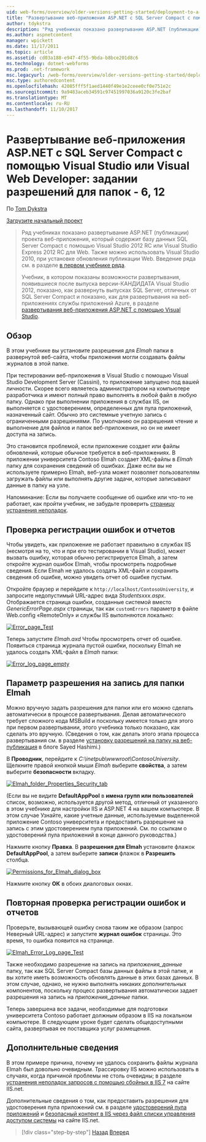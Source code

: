 ```yaml
---
uid: web-forms/overview/older-versions-getting-started/deployment-to-a-hosting-provider/deployment-to-a-hosting-provider-setting-folder-permissions-6-of-12
title: "Развертывание веб-приложения ASP.NET с SQL Server Compact с помощью Visual Studio или Visual Web Developer: задании разрешений для папок - 6, 12 | Документы Microsoft"
author: tdykstra
description: "Ряд учебниках показано развертывание ASP.NET (публикации) проекта веб-приложения, который содержит базу данных SQL Server Compact с помощью Visual Stu..."
ms.author: aspnetcontent
manager: wpickett
ms.date: 11/17/2011
ms.topic: article
ms.assetid: cd03a188-e947-4f55-9bda-b8bce201d8c6
ms.technology: dotnet-webforms
ms.prod: .net-framework
msc.legacyurl: /web-forms/overview/older-versions-getting-started/deployment-to-a-hosting-provider/deployment-to-a-hosting-provider-setting-folder-permissions-6-of-12
msc.type: authoredcontent
ms.openlocfilehash: 42085fff5f1aed1440f49e1e2ceee0cf0e751e2c
ms.sourcegitcommit: 9a9483aceb34591c97451997036a9120c3fe2baf
ms.translationtype: MT
ms.contentlocale: ru-RU
ms.lasthandoff: 11/10/2017
---
```

<a name="deploying-an-aspnet-web-application-with-sql-server-compact-using-visual-studio-or-visual-web-developer-setting-folder-permissions---6-of-12"></a>Развертывание веб-приложения ASP.NET с SQL Server Compact с помощью Visual Studio или Visual Web Developer: задании разрешений для папок - 6, 12
====================
По [Tom Dykstra](https://github.com/tdykstra)

[Загрузите начальный проект](http://code.msdn.microsoft.com/Deploying-an-ASPNET-Web-4e31366b)

> Ряд учебниках показано развертывание ASP.NET (публикации) проекта веб-приложения, который содержит базу данных SQL Server Compact с помощью Visual Studio 2012 RC или Visual Studio Express 2012 RC для Web. Также можно использовать Visual Studio 2010, при установке обновления публикации Web. Введение ряда см. в разделе [в первом учебнике ряда](deployment-to-a-hosting-provider-introduction-1-of-12.md).
> 
> Учебник, в котором показаны возможности развертывания, появившиеся после выпуска версии-КАНДИДАТА Visual Studio 2012, показано, как развернуть выпусках SQL Server, отличных от SQL Server Compact и показано, как для развертывания на веб-приложениях службы приложений Azure, в разделе [развертывания веб-приложения ASP.NET с помощью Visual Studio](../../deployment/visual-studio-web-deployment/introduction.md).


## <a name="overview"></a>Обзор

В этом учебнике вы установите разрешения для *Elmah* папки в развернутой веб-сайта, чтобы приложения могли создавать файлы журналов в этой папке.

При тестировании веб-приложения в Visual Studio с помощью Visual Studio Development Server (Cassini), то приложение запущено под вашей личности. Скорее всего являетесь администратором на компьютере разработчика и имеют полный право выполнять в любой файл в любую папку. Однако при выполнении приложения в службах IIS, он выполняется с удостоверением, определенных для пула приложений, назначенный сайт. Обычно это системные учетную запись с ограниченными разрешениями. По умолчанию он разрешения чтение и выполнение для файлов и папок веб-приложения, но он не имеет доступа на запись.

Это становится проблемой, если приложение создает или файлы обновлений, которые обычное требуется в веб-приложениях. В приложении университета Contoso Elmah создает XML-файлы в *Elmah* папку для сохранения сведений об ошибках. Даже если вы не используете примерно Elmah, веб-узла может позволяет пользователям загружать файлы или выполнять другие задачи, которые записывают данные в папку на узле.

Напоминание: Если вы получаете сообщение об ошибке или что-то не работает, как пройти учебник, не забудьте проверить [страницу устранения неполадок](deployment-to-a-hosting-provider-creating-and-installing-deployment-packages-12-of-12.md).

## <a name="testing-error-logging-and-reporting"></a>Проверка регистрации ошибок и отчетов

Чтобы увидеть, как приложение не работает правильно в службах IIS (несмотря на то, что и при его тестировании в Visual Studio), может вызвать ошибку, которая обычно регистрируется Elmah, а затем откройте журнал ошибок Elmah, чтобы просмотреть подробные сведения. Если Elmah не удалось создать XML-файл и сохранить сведения об ошибке, можно увидеть отчет об ошибке пустым.

Откройте браузер и перейдите к `http://localhost/ContosoUniversity`, и запросите недопустимый URL-адрес вида *Studentsxxx.aspx*. Отображается страница ошибки, созданные системой вместо *GenericErrorPage.aspx* страницы, так как `customErrors` параметр в файле Web.config «RemoteOnly» и службы IIS выполняются локально:

[![Error_page_Test](deployment-to-a-hosting-provider-setting-folder-permissions-6-of-12/_static/image2.png)](deployment-to-a-hosting-provider-setting-folder-permissions-6-of-12/_static/image1.png)

Теперь запустите *Elmah.axd* Чтобы просмотреть отчет об ошибке. Появиться страница журнала пустой ошибки, поскольку Elmah не удалось создать XML-файл в *Elmah* папки:

[![Error_log_page_empty](deployment-to-a-hosting-provider-setting-folder-permissions-6-of-12/_static/image4.png)](deployment-to-a-hosting-provider-setting-folder-permissions-6-of-12/_static/image3.png)

## <a name="setting-write-permission-on-the-elmah-folder"></a>Параметр разрешения на запись для папки Elmah

Можно вручную задать разрешения для папки или его можно сделать автоматически в процессе развертывания. Делая автоматического требует сложного кода MSBuild и поскольку имеется только для этого при первом развертывании, этого учебника только показано, как сделать это вручную. (Сведения о том, как делать этого этапа процесса развертывания см. в разделе [установку разрешений на папку на веб-публикация](http://sedodream.com/2011/11/08/SettingFolderPermissionsOnWebPublish.aspx) в блоге Sayed Hashimi.)

В **Проводник**, перейдите к *C:\inetpub\wwwroot\ContosoUniversity*. Щелкните правой кнопкой мыши *Elmah* выберите **свойства**, а затем выберите **безопасности** вкладку.

[![Elmah_folder_Properties_Security_tab](deployment-to-a-hosting-provider-setting-folder-permissions-6-of-12/_static/image6.png)](deployment-to-a-hosting-provider-setting-folder-permissions-6-of-12/_static/image5.png)

(Если вы не видите **DefaultAppPool** в **имена групп или пользователей** список, возможно, используется другой метод, отличный от указанного в этом учебнике для настройки IIS и ASP.NET 4 на вашем компьютере. В этом случае Узнайте, какие учетные данные, используемые выделенной приложение Contoso университета и предоставить разрешение на запись с этим удостоверением пула приложений. См. по ссылкам о удостоверений пула приложений в конце данного руководства.)

Нажмите кнопку **Правка**. В **разрешения для Elmah** установите флажок **DefaultAppPool**, а затем выберите **записи** флажок в **Разрешить** столбца.

[![Permissions_for_Elmah_dialog_box](deployment-to-a-hosting-provider-setting-folder-permissions-6-of-12/_static/image8.png)](deployment-to-a-hosting-provider-setting-folder-permissions-6-of-12/_static/image7.png)

Нажмите кнопку **ОК** в обоих диалоговых окнах.

## <a name="retesting-error-logging-and-reporting"></a>Повторная проверка регистрации ошибок и отчетов

Проверьте, вызывающей ошибку снова таким же образом (запрос Неверный URL-адрес) и запустите **журнал ошибок** страницы. Это время, то ошибка появится на странице.

[![Elmah_Error_Log_page_Test](deployment-to-a-hosting-provider-setting-folder-permissions-6-of-12/_static/image10.png)](deployment-to-a-hosting-provider-setting-folder-permissions-6-of-12/_static/image9.png)

Также необходимо разрешение на запись на *приложения\_данные* папку, так как SQL Server Compact базы данных файлы в этой папке, и вы хотите иметь возможность обновлять данные в этих базах данных. В этом случае, однако, не нужно выполнять никаких дополнительных компонентов, поскольку процесс развертывания автоматически задает разрешения на запись на *приложения\_данные* папки.

Теперь завершена все задачи, необходимые для подготовки университета Contoso работает должным образом в IIS на локальном компьютере. В следующем уроке будет сделать общедоступными сайта, развертывая ее поставщика услуг размещения.

## <a name="more-information"></a>Дополнительные сведения

В этом примере причина, почему не удалось сохранить файлы журнала Elmah был довольно очевидным. Трассировку IIS можно использовать в случаях, когда причиной проблемы не столь очевидны; в разделе [устранения неполадок запросов с помощью сбойных в IIS 7](https://www.iis.net/learn/troubleshoot/using-failed-request-tracing/troubleshooting-failed-requests-using-tracing-in-iis) на сайте IIS.net.

Дополнительные сведения о том, как предоставить разрешения для удостоверения пула приложений см. в разделе [удостоверений пула приложений](https://www.iis.net/learn/manage/configuring-security/application-pool-identities) и [безопасный контент в IIS через файл списки управления доступом системы](https://www.iis.net/learn/get-started/planning-for-security/secure-content-in-iis-through-file-system-acls) на сайте IIS.net.

>[!div class="step-by-step"]
[Назад](deployment-to-a-hosting-provider-deploying-to-iis-as-a-test-environment-5-of-12.md)
[Вперед](deployment-to-a-hosting-provider-deploying-to-the-production-environment-7-of-12.md)
